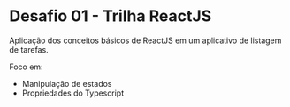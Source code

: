 # Desafio 01 - Trilha ReactJS
Aplicação dos conceitos básicos de ReactJS em um aplicativo de listagem de tarefas.

Foco em:
* Manipulação de estados
* Propriedades do Typescript

